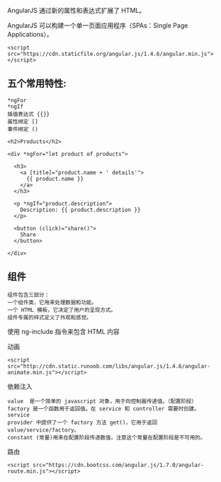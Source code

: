AngularJS 通过新的属性和表达式扩展了 HTML。

AngularJS 可以构建一个单一页面应用程序（SPAs：Single Page Applications）。
```
<script src="https://cdn.staticfile.org/angular.js/1.4.6/angular.min.js"></script>
```

## 五个常用特性:
```
*ngFor
*ngIf
插值表达式 {{}}
属性绑定 []
事件绑定 ()
```
```
<h2>Products</h2>

<div *ngFor="let product of products">

  <h3>
    <a [title]="product.name + ' details'">
      {{ product.name }}
    </a>
  </h3>

  <p *ngIf="product.description">
    Description: {{ product.description }}
  </p>

  <button (click)="share()">
    Share
  </button>

</div>
```
## 组件
```
组件包含三部分：
一个组件类，它用来处理数据和功能。
一个 HTML 模板，它决定了用户的呈现方式。
组件专属的样式定义了外观和感觉。
```
使用 ng-include 指令来包含 HTML 内容

动画
```
<script src="http://cdn.static.runoob.com/libs/angular.js/1.4.6/angular-animate.min.js"></script>
```
依赖注入
```
value  是一个简单的 javascript 对象，用于向控制器传递值。（配置阶段）
factory 是一个函数用于返回值。在 service 和 controller 需要时创建。
service
provider 中提供了一个 factory 方法 get()，它用于返回 value/service/factory。
constant (常量)用来在配置阶段传递数值，注意这个常量在配置阶段是不可用的。
```
路由
```
<script src="https://cdn.bootcss.com/angular.js/1.7.0/angular-route.min.js"></script>
```
